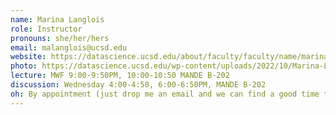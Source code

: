 ```yaml
---
name: Marina Langlois
role: Instructor
pronouns: she/her/hers
email: malanglois@ucsd.edu
website: https://datascience.ucsd.edu/about/faculty/faculty/name/marina-langlois/
photo: https://datascience.ucsd.edu/wp-content/uploads/2022/10/Marina-Langlois-1.jpg
lecture: MWF 9:00-9:50PM, 10:00-10:50 MANDE B-202
discussion: Wednesday 4:00-4:50, 6:00-6:50PM, MANDE B-202
oh: By appointment (just drop me an email and we can find a good time to chat)
---
```

